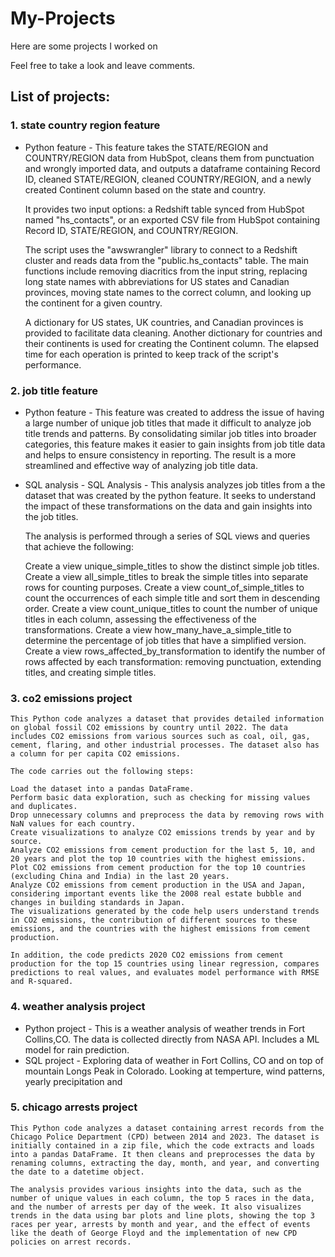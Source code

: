 # My-Projects

Here are some projects I worked on

Feel free to take a look and leave comments.

## List of projects:

### 1. state country region feature
 - Python feature - This feature takes the STATE/REGION and COUNTRY/REGION data from HubSpot, cleans them from punctuation and wrongly imported data, and outputs a dataframe containing Record ID, cleaned STATE/REGION, cleaned COUNTRY/REGION, and a newly created Continent column based on the state and country.

    It provides two input options: a Redshift table synced from HubSpot named "hs_contacts", or an exported CSV file from HubSpot containing Record ID, STATE/REGION, and COUNTRY/REGION.

    The script uses the "awswrangler" library to connect to a Redshift cluster and reads data from the "public.hs_contacts" table. The main functions include removing diacritics from the input string, replacing long state names with abbreviations for US states and Canadian provinces, moving state names to the correct column, and looking up the continent for a given country.

    A dictionary for US states, UK countries, and Canadian provinces is provided to facilitate data cleaning. Another dictionary for countries and their continents is used for creating the Continent column. The elapsed time for each operation is printed to keep track of the script's performance.

### 2. job title feature
- Python feature - This feature was created to address the issue of having a large number of unique job titles that made it difficult to analyze job title trends and patterns. By consolidating similar job titles into broader categories, this feature makes it easier to gain insights from job title data and helps to ensure consistency in reporting. The result is a more streamlined and effective way of analyzing job title data.
- SQL analysis - SQL Analysis - This analysis analyzes job titles from a the dataset that was created by the python feature. It seeks to understand the impact of these transformations on the data and gain insights into the job titles.

  The analysis is performed through a series of SQL views and queries that achieve the following:

  Create a view unique_simple_titles to show the distinct simple job titles.
  Create a view all_simple_titles to break the simple titles into separate rows for counting purposes.
  Create a view count_of_simple_titles to count the occurrences of each simple title and sort them in descending order.
  Create a view count_unique_titles to count the number of unique titles in each column, assessing the effectiveness of the transformations.
  Create a view how_many_have_a_simple_title to determine the percentage of job titles that have a simplified version.
  Create a view rows_affected_by_transformation to identify the number of rows affected by each transformation: removing punctuation, extending titles, and creating simple titles.

### 3. co2 emissions project
    This Python code analyzes a dataset that provides detailed information on global fossil CO2 emissions by country until 2022. The data includes CO2 emissions from various sources such as coal, oil, gas, cement, flaring, and other industrial processes. The dataset also has a column for per capita CO2 emissions.

    The code carries out the following steps:

    Load the dataset into a pandas DataFrame.
    Perform basic data exploration, such as checking for missing values and duplicates.
    Drop unnecessary columns and preprocess the data by removing rows with NaN values for each country.
    Create visualizations to analyze CO2 emissions trends by year and by source.
    Analyze CO2 emissions from cement production for the last 5, 10, and 20 years and plot the top 10 countries with the highest emissions.
    Plot CO2 emissions from cement production for the top 10 countries (excluding China and India) in the last 20 years.
    Analyze CO2 emissions from cement production in the USA and Japan, considering important events like the 2008 real estate bubble and changes in building standards in Japan.
    The visualizations generated by the code help users understand trends in CO2 emissions, the contribution of different sources to these emissions, and the countries with the highest emissions from cement production.

    In addition, the code predicts 2020 CO2 emissions from cement production for the top 15 countries using linear regression, compares predictions to real values, and evaluates model performance with RMSE and R-squared.

### 4. weather analysis project
 - Python project - This is a weather analysis of weather trends in Fort Collins,CO. The data is collected directly from NASA API. Includes a ML model for rain prediction.
 - SQL project - Exploring data of weather in Fort Collins, CO and on top of mountain Longs Peak in Colorado. Looking at temperture, wind patterns, yearly precipitation and 

### 5. chicago arrests project
    This Python code analyzes a dataset containing arrest records from the Chicago Police Department (CPD) between 2014 and 2023. The dataset is initially contained in a zip file, which the code extracts and loads into a pandas DataFrame. It then cleans and preprocesses the data by renaming columns, extracting the day, month, and year, and converting the date to a datetime object.

    The analysis provides various insights into the data, such as the number of unique values in each column, the top 5 races in the data, and the number of arrests per day of the week. It also visualizes trends in the data using bar plots and line plots, showing the top 3 races per year, arrests by month and year, and the effect of events like the death of George Floyd and the implementation of new CPD policies on arrest records.

